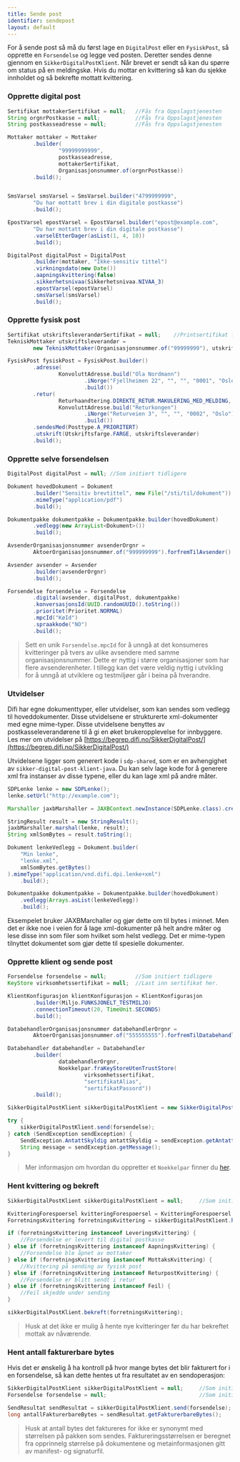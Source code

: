 ```yaml
---
title: Sende post
identifier: sendepost
layout: default
---
```


For å sende post så må du først lage en `DigitalPost` eller en `FysiskPost`, så opprette en `Forsendelse` og legge ved posten. Deretter sendes denne gjennom en `SikkerDigitalPostKlient`. Når brevet er sendt så kan du spørre om status på en meldingskø. Hvis du mottar en kvittering så kan du sjekke innholdet og så bekrefte mottatt kvittering.

### Opprette digital post

```java
Sertifikat mottakerSertifikat = null;   //Fås fra Oppslagstjenesten
String orgnrPostkasse = null;           //Fås fra Oppslagstjenesten
String postkasseadresse = null;         //Fås fra Oppslagstjenesten

Mottaker mottaker = Mottaker
        .builder(
                "99999999999",
                postkasseadresse,
                mottakerSertifikat,
                Organisasjonsnummer.of(orgnrPostkasse))
        .build();


SmsVarsel smsVarsel = SmsVarsel.builder("4799999999",
        "Du har mottatt brev i din digitale postkasse")
        .build();

EpostVarsel epostVarsel = EpostVarsel.builder("epost@example.com",
        "Du har mottatt brev i din digitale postkasse")
        .varselEtterDager(asList(1, 4, 10))
        .build();

DigitalPost digitalPost = DigitalPost
        .builder(mottaker, "Ikke-sensitiv tittel")
        .virkningsdato(new Date())
        .aapningskvittering(false)
        .sikkerhetsnivaa(Sikkerhetsnivaa.NIVAA_3)
        .epostVarsel(epostVarsel)
        .smsVarsel(smsVarsel)
        .build();
```

### Opprette fysisk post

```java
Sertifikat utskriftsleverandørSertifikat = null;    //Printsertifikat fra Oppslagstjenesten
TekniskMottaker utskriftsleverandør =
        new TekniskMottaker(Organisasjonsnummer.of("99999999"), utskriftsleverandørSertifikat);

FysiskPost fysiskPost = FysiskPost.builder()
        .adresse(
                KonvoluttAdresse.build("Ola Nordmann")
                        .iNorge("Fjellheimen 22", "", "", "0001", "Oslo")
                        .build())
        .retur(
                Returhaandtering.DIREKTE_RETUR.MAKULERING_MED_MELDING,
                KonvoluttAdresse.build("Returkongen")
                        .iNorge("Returveien 3", "", "", "0002", "Oslo")
                        .build())
        .sendesMed(Posttype.A_PRIORITERT)
        .utskrift(Utskriftsfarge.FARGE, utskriftsleverandør)
        .build();
```

### Opprette selve forsendelsen

```java
DigitalPost digitalPost = null; //Som initiert tidligere

Dokument hovedDokument = Dokument
        .builder("Sensitiv brevtittel", new File("/sti/til/dokument"))
        .mimeType("application/pdf")
        .build();

Dokumentpakke dokumentpakke = Dokumentpakke.builder(hovedDokument)
        .vedlegg(new ArrayList<Dokument>())
        .build();

AvsenderOrganisasjonsnummer avsenderOrgnr =
        AktoerOrganisasjonsnummer.of("999999999").forfremTilAvsender();

Avsender avsender = Avsender
        .builder(avsenderOrgnr)
        .build();

Forsendelse forsendelse = Forsendelse
        .digital(avsender, digitalPost, dokumentpakke)
        .konversasjonsId(UUID.randomUUID().toString())
        .prioritet(Prioritet.NORMAL)
        .mpcId("KøId")
        .spraakkode("NO")
        .build();
```

> Sett en unik `Forsendelse.mpcId` for å unngå at det konsumeres kvitteringer på tvers av ulike avsendere med samme organisasjonsnummer. Dette er nyttig i større organisasjoner som har flere avsenderenheter. I tillegg kan det være veldig nyttig i utvikling for å unngå at utviklere og testmiljøer går i beina på hverandre.

### Utvidelser
Difi har egne dokumenttyper, eller utvidelser, som kan sendes som vedlegg til hoveddokumenter. Disse utvidelsene er strukturerte xml-dokumenter
med egne mime-typer. Disse utvidelsene benyttes av postkasseleverandørene til å gi en øket brukeropplevelse for innbyggere.
Les mer om utvidelser på [https://begrep.difi.no/SikkerDigitalPost/](https://begrep.difi.no/SikkerDigitalPost/)

Utvidelsene ligger som generert kode i `sdp-shared`, som er en avhengighet av `sikker-digital-post-klient-java`. Du kan selv lage kode
for å generere xml fra instanser av disse typene, eller du kan lage xml på andre måter.

```java
SDPLenke lenke = new SDPLenke();
lenke.setUrl("http://example.com");

Marshaller jaxbMarshaller = JAXBContext.newInstance(SDPLenke.class).createMarshaller();

StringResult result = new StringResult();
jaxbMarshaller.marshal(lenke, result);
String xmlSomBytes = result.toString();

Dokument lenkeVedlegg = Dokument.builder(
    "Min lenke",
    "lenke.xml",
    xmlSomBytes.getBytes()
).mimeType("application/vnd.difi.dpi.lenke+xml")
    .build();

Dokumentpakke dokumentpakke = Dokumentpakke.builder(hovedDokument)
    .vedlegg(Arrays.asList(lenkeVedlegg))
    .build();
```

Eksempelet bruker JAXBMarchaller og gjør dette om til bytes i minnet. Men det er ikke noe i veien for å lage xml-dokumenter
på helt andre måter og lese disse inn som filer som hvilket som helst vedlegg. Det er mime-typen tilnyttet dokumentet
som gjør dette til spesielle dokumenter.

### Opprette klient og sende post

```java
Forsendelse forsendelse = null;         //Som initiert tidligere
KeyStore virksomhetssertifikat = null;  //Last inn sertifikat her.

KlientKonfigurasjon klientKonfigurasjon = KlientKonfigurasjon
        .builder(Miljo.FUNKSJONELT_TESTMILJO)
        .connectionTimeout(20, TimeUnit.SECONDS)
        .build();

DatabehandlerOrganisasjonsnummer databehandlerOrgnr =
        AktoerOrganisasjonsnummer.of("555555555").forfremTilDatabehandler();

Databehandler databehandler = Databehandler
        .builder(
                databehandlerOrgnr,
                Noekkelpar.fraKeyStoreUtenTrustStore(
                        virksomhetssertifikat,
                        "sertifikatAlias",
                        "sertifikatPassord"))
        .build();

SikkerDigitalPostKlient sikkerDigitalPostKlient = new SikkerDigitalPostKlient(databehandler, klientKonfigurasjon);

try {
    sikkerDigitalPostKlient.send(forsendelse);
} catch (SendException sendException) {
    SendException.AntattSkyldig antattSkyldig = sendException.getAntattSkyldig();
    String message = sendException.getMessage();
}

```

> Mer informasjon om hvordan du oppretter et `Noekkelpar` finner du [her](#noekkelpar).

### Hent kvittering og bekreft

```java
SikkerDigitalPostKlient sikkerDigitalPostKlient = null;     //Som initiert tidligere

KvitteringForespoersel kvitteringForespoersel = KvitteringForespoersel.builder(Prioritet.NORMAL).mpcId("KøId").build();
ForretningsKvittering forretningsKvittering = sikkerDigitalPostKlient.hentKvittering(kvitteringForespoersel);

if (forretningsKvittering instanceof LeveringsKvittering) {
    //Forsendelse er levert til digital postkasse
} else if (forretningsKvittering instanceof AapningsKvittering) {
    //Forsendelse ble åpnet av mottaker
} else if (forretningsKvittering instanceof MottaksKvittering) {
    //Kvittering på sending av fysisk post
} else if (forretningsKvittering instanceof ReturpostKvittering) {
    //Forsendelse er blitt sendt i retur
} else if (forretningsKvittering instanceof Feil) {
    //Feil skjedde under sending
}

sikkerDigitalPostKlient.bekreft(forretningsKvittering);
```

> Husk at det ikke er mulig å hente nye kvitteringer før du har bekreftet mottak av nåværende.

### Hent antall fakturerbare bytes

Hvis det er ønskelig å ha kontroll på hvor mange bytes det blir fakturert for i en forsendelse, så kan dette hentes ut fra
resultatet av en sendoperasjon:

```java
SikkerDigitalPostKlient sikkerDigitalPostKlient = null;     //Som initiert tidligere
Forsendelse forsendelse = null;                             //Som initiert tidligere

SendResultat sendResultat = sikkerDigitalPostKlient.send(forsendelse);
long antallFakturerbareBytes = sendResultat.getFakturerbareBytes();

```

> Husk at antall bytes det faktureres for ikke er synonymt med størrelsen på pakken som sendes. Faktureringsstørrelsen er beregnet fra opprinnelg størrelse på dokumentene og metainformasjonen gitt av manifest- og signaturfil.